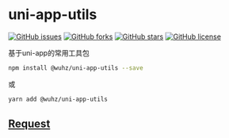 # uni-app-utils

[![GitHub issues](https://img.shields.io/github/issues/HanZhaorz/uni-app-utils)](https://github.com/HanZhaorz/uni-app-utils/issues)
[![GitHub forks](https://img.shields.io/github/forks/HanZhaorz/uni-app-utils)](https://github.com/HanZhaorz/uni-app-utils/network)
[![GitHub stars](https://img.shields.io/github/stars/HanZhaorz/uni-app-utils)](https://github.com/HanZhaorz/uni-app-utils/stargazers)
[![GitHub license](https://img.shields.io/github/license/HanZhaorz/uni-app-utils)](https://github.com/HanZhaorz/uni-app-utils/blob/master/LICENSE)

基于uni-app的常用工具包

```bash
npm install @wuhz/uni-app-utils --save
```

或

```bash
yarn add @wuhz/uni-app-utils
```

## [Request](http://blog.hzyun.top/uni-app-utils/request.html)
